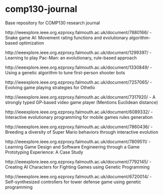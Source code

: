 # comp130-journal
Base repository for COMP130 research journal

<p>http://ieeexplore.ieee.org.ezproxy.falmouth.ac.uk/document/7880166/ - Snake game AI: Movement rating functions and evolutionary algorithm-based optimization</p>
<p>http://ieeexplore.ieee.org.ezproxy.falmouth.ac.uk/document/1299397/ - Learning to play Pac-Man: an evolutionary, rule-based approach</p>
<p>http://ieeexplore.ieee.org.ezproxy.falmouth.ac.uk/document/1330849/ - Using a genetic algorithm to tune first-person shooter bots</p>
<p>http://ieeexplore.ieee.org.ezproxy.falmouth.ac.uk/document/7257065/ - Evolving game playing strategies for Othello</p>
<p>http://ieeexplore.ieee.org.ezproxy.falmouth.ac.uk/document/7317920/ - A strongly typed GP-based video game player (Mentions Euclidean distance)</p>
<p>http://ieeexplore.ieee.org.ezproxy.falmouth.ac.uk/document/6089332/ - Interactive evolutionary programming for mobile games rules generation</p>
<p>http://ieeexplore.ieee.org.ezproxy.falmouth.ac.uk/document/7860436/ - Breeding a diversity of Super Mario behaviors through interactive evolution</p>
<p>http://ieeexplore.ieee.org.ezproxy.falmouth.ac.uk/document/7809511/ - Learning Game Design and Software Engineering through a Game Prototyping Experience: A Case Study</p>
<p>http://ieeexplore.ieee.org.ezproxy.falmouth.ac.uk/document/7792145/ - Creating AI Characters for Fighting Games using Genetic Programming</p>
<p>http://ieeexplore.ieee.org.ezproxy.falmouth.ac.uk/document/6720014/ - Self-synthesized controllers for tower defense game using genetic programming</p>
